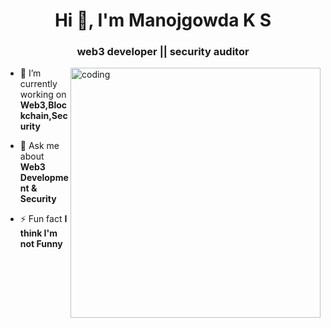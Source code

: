 
<h1 align="center">Hi 👋, I'm Manojgowda K S</h1>
<h3 align="center">web3 developer || security auditor</h3>
<img align="right" width="400"  alt="coding" src="https://media.giphy.com/media/L1R1tvI9svkIWwpVYr/giphy.gif">

- 🔭 I’m currently working on **Web3,Blockchain,Security**

- 💬 Ask me about **Web3 Development & Security**

- ⚡ Fun fact **I think I'm not Funny**

